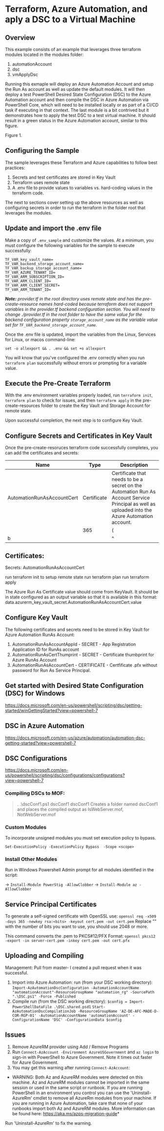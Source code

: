 # Terraform, Azure Automation, and aply a DSC to a Virtual Machine

## Overview
This example consists of an example that leverages three terraform modules located in the modules folder:

1. automationAccount
2. dsc
3. vmApplyDsc

Running this exmaple will deploy an Azure Automation Account and setup the Run As account as well as update the default modules.  It will then deploy a test PowerShell Desired State Configuration (DSC) to the Azure Automation account and then compile the DSC in Azure Automation via PowerShell Core, which will need to be installed locally or as part of a CI/CD task if executing in that context.  The last module is a bit contrived but it demonstrates how to apply the test DSC to a test virtual machine.  It should result in a green status in the Azure Automation account, similar to this figure.

Figure 1.

## Configuring the Sample
The sample leverages these Terraform and Azure capabilities to follow best practices:

1. Secrets and test certificates are stored in Key Vault
2. Terraform uses remote state
3. A .env file to provide values to variables vs. hard-coding values in the terraform code.

The next to sections cover setting up the above resources as well as configuring secrets in order to run the terraform in the folder root that leverages the modules.

## Update and import the .env file
Make a copy of `.env_sample` and customize the values.  At a minimum, you must configure the following variables for the sample to execute successfully:

```
TF_VAR_key_vault_name=
TF_VAR_backend_storage_account_name=
TF_VAR_backup_storage_account_name=
TF_VAR_AZURE_TENANT_ID=
TF_VAR_ARM_SUBSCRIPTION_ID=
TF_VAR_ARM_CLIENT_ID=
TF_VAR_ARM_CLIENT_SECRET=
TF_VAR_ARM_TENANT_ID=
```

___Note:__ provider.tf in the root directory uses remote state and has the pre-create-resource names hard-coded because terraform does not support variables in the provider.tf backend configuration section.  You will need to change ./provider.tf in the root folder to have the same value for the backend configuration property `storage_account_name` as the variable value set for `TF_VAR_backend_storage_account_name`._

Once the .env file is updated, import the variables from the Linux, Services for Linux, or macos command-line:

`set -o allexport && . .env && set +o allexport`

You will know that you've configured the .env correctly when you run `terraform plan` successfully without errors or prompting for a variable value.

## Execute the Pre-Create Terraform
With the .env environment variables properly loaded, run `terraform init`, `terraform plan` to check for issues, and then `terraform apply` in the pre-create-resources folder to create the Key Vault and Storage Account for remote state.

Upon successful completion, the next step is to configure Key Vault.

## Configure Secrets and Certificates in Key Vault
Once the pre-create-resoruces terraform code successfully completes, you can add the certificates and secrets:

Name | Type | Description
------ | ------|----------
AutomationRunAsAccountCert   | Certificate     | Certificate that needs to be a secret on the Automation Run As Account Service Principal as well as uploaded into the Azure Automation account.
       | 365   | (
b      |       | ^  

Certificates:
- 

Secrets:
AutomationRunAsAccountCert


run terraform init to setup remote state
run terraform plan
run terraform apply



The Azure Run As Certificate value should come from KeyVault.  It should be in state configured as an output variable so that it is available in this format:
data.azurerm_key_vault_secret.AutomationRunAsAccountCert.value
## Configure Key Vault
The following certificates and secrets need to be stored in Key Vault for Azure Automation RunAs Account:
1. AutomationRunAsAccountAppId - SECRET - App Registration Application ID for RunAs account
2. AutomationRunAsCertThumprint - SECRET - Certificate thumbprint for Azure RunAs Account
3. AutomationRunAsAccountCert - CERTIFICATE - Certfificate .pfx without password for Run As Service Principal.

## Get started with Desired State Configuration (DSC) for Windows
https://docs.microsoft.com/en-us/powershell/scripting/dsc/getting-started/winGettingStarted?view=powershell-7

## DSC in Azure Automation
https://docs.microsoft.com/en-us/azure/automation/automation-dsc-getting-started?view=powershell-7

## DSC Configurations
https://docs.microsoft.com/en-us/powershell/scripting/dsc/configurations/configurations?view=powershell-7

### Compiling DSCs to MOF:

> . .\dscConf1.ps1 dscConf1
> dscConf1
> Creates a folder named dscConf1 and places the compiled output as IsWebServer.mof, NotWebServer.mof

### Custom Modules

To incorporate unsigned modules you must set execution policy to bypass.

`Set-ExecutionPolicy -ExecutionPolicy Bypass  -Scope <scope>`

### Install Other Modules

Run in Windows Powershell Admin prompt for all modules identified in the script:

-> `Install-Module PowerStig -AllowClobber`
-> `Install-Module az -AllowClobber`

## Service Principal Certificates

To generate a self-signed certificate with OpenSSL use:
`openssl req -x509 -days 365 -newkey rsa:<bits> -keyout cert.pem -out cert.pem`
Replace "<bits>" with the number of bits you want to use, you should use 2048 or more.

This command converts the .pem to PKCS#12/PFX Format:
`openssl pkcs12 -export -in server-cert.pem -inkey cert.pem -out cert.pfx`

## Uploading and Compiling

Management:
Pull from master- I created a pull request when it was successful.

1. Import into Azure Automation: run (from your DSC working directory):
      `Import-AzAutomationDscConfiguration -AutomationAccountName "automationAccount"-ResourceGroupName "automation_rg" -SourcePath ".\DSC.ps1" -Force -Published`
2. Compile run (from the DSC working directory):
      `$config = Import-PowerShellDataFile .\DSC.shared.psd1`
      `Start-AzAutomationDscCompilationJob -ResourceGroupName 'AZ-DE-AFC-MADE-D-COR-RGP-01' -AutomationAccountName 'automationAccount' -ConfigurationName 'DSC' -ConfigurationData $config`

## Issues

1. Remove AzureRM provider using Add / Remove Programs
2. Run `Connect-AzAccount -Environment AzureUSGovernment` and `az login` to sign-in with PowerShell to Azure Government.  Note it times out faster for Azure Government.
3. You may get this warning after running `Connect-AzAccount`:
  * WARNING: Both Az and AzureRM modules were detected on this machine. Az and AzureRM modules cannot be imported in the same session or used in the same script or runbook. If you are running PowerShell in an environment you control you can use the 'Uninstall-AzureRm' cmdlet to remove all 
AzureRm modules from your machine. If you are running in Azure Automation, take care that none of your runbooks import both Az and AzureRM modules. More information can be found here: https://aka.ms/azps-migration-guide*

Run 'Uninstall-AzureRm' to fix the warning.
